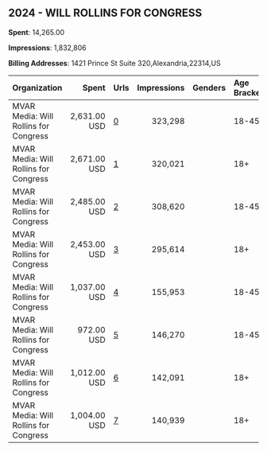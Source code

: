 ## 2024 - WILL ROLLINS FOR CONGRESS 
**Spent**: 14,265.00

**Impressions**: 1,832,806

**Billing Addresses**: 1421 Prince St Suite 320,Alexandria,22314,US

|Organization|Spent|Urls|Impressions|Genders|Age Brackets|Country Codes|
|:---|---:|:---|---:|:---|:---|:---|
|MVAR Media: Will Rollins for Congress|2,631.00 USD|[0](https://www.snap.com/political-ads/asset/6862d8fab6a045fd91b9f454767c2f37cf4c05927d7e5294fa57eb406e016751?mediaType=mp4)|323,298||18-45|united states|
|MVAR Media: Will Rollins for Congress|2,671.00 USD|[1](https://www.snap.com/political-ads/asset/b9a8427af35b2aac4cec78695d324fb8c4b087431575745f812ab30f453d2e5e?mediaType=mp4)|320,021||18+|united states|
|MVAR Media: Will Rollins for Congress|2,485.00 USD|[2](https://www.snap.com/political-ads/asset/d2ed59dee0605761c553b02d003c6fe79867bae24cd94d8ce3b8ff76a228620d?mediaType=mp4)|308,620||18-45|united states|
|MVAR Media: Will Rollins for Congress|2,453.00 USD|[3](https://www.snap.com/political-ads/asset/76443ed75d53a209e3601ca9062223accf4231aa9b306090879bd33a7b4b6018?mediaType=mp4)|295,614||18+|united states|
|MVAR Media: Will Rollins for Congress|1,037.00 USD|[4](https://www.snap.com/political-ads/asset/45008acef0f3c566097047f5b07505299fcdf52e9a00327cfd4b5ca70bfc1b71?mediaType=mp4)|155,953||18-45|united states|
|MVAR Media: Will Rollins for Congress|972.00 USD|[5](https://www.snap.com/political-ads/asset/1439cbeb676b8c2ebf1e216afc32e33b3aa1fb89fba195466fb57fdb5c98fb8a?mediaType=mp4)|146,270||18-45|united states|
|MVAR Media: Will Rollins for Congress|1,012.00 USD|[6](https://www.snap.com/political-ads/asset/dd45e6017fc586fc8adb1d66942eb07b6eb2ac4e3e06059e699a36f77a611f8c?mediaType=mp4)|142,091||18+|united states|
|MVAR Media: Will Rollins for Congress|1,004.00 USD|[7](https://www.snap.com/political-ads/asset/55668dfc7640f08014356edf3421d878e35cc1be7dbaffbfae611c361fe693ce?mediaType=mp4)|140,939||18+|united states|
